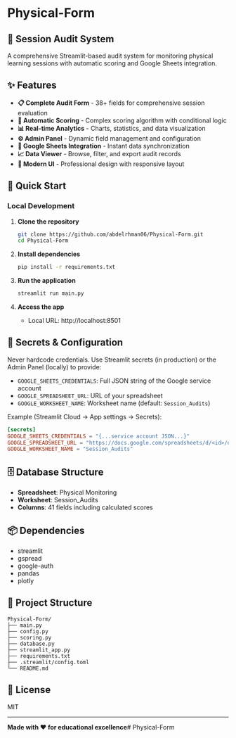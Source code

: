 # Physical-Form

## 🎯 Session Audit System

A comprehensive Streamlit-based audit system for monitoring physical learning sessions with automatic scoring and Google Sheets integration.

## ✨ Features

- **📋 Complete Audit Form** - 38+ fields for comprehensive session evaluation
- **🧮 Automatic Scoring** - Complex scoring algorithm with conditional logic
- **📊 Real-time Analytics** - Charts, statistics, and data visualization
- **⚙️ Admin Panel** - Dynamic field management and configuration
- **💾 Google Sheets Integration** - Instant data synchronization
- **📈 Data Viewer** - Browse, filter, and export audit records
- **🎨 Modern UI** - Professional design with responsive layout

## 🚀 Quick Start

### Local Development

1. **Clone the repository**
   ```bash
   git clone https://github.com/abdelrhman06/Physical-Form.git
   cd Physical-Form
   ```

2. **Install dependencies**
   ```bash
   pip install -r requirements.txt
   ```

3. **Run the application**
   ```bash
   streamlit run main.py
   ```

4. **Access the app**
   - Local URL: http://localhost:8501

## 🔐 Secrets & Configuration

Never hardcode credentials. Use Streamlit secrets (in production) or the Admin Panel (locally) to provide:

- `GOOGLE_SHEETS_CREDENTIALS`: Full JSON string of the Google service account
- `GOOGLE_SPREADSHEET_URL`: URL of your spreadsheet
- `GOOGLE_WORKSHEET_NAME`: Worksheet name (default: `Session_Audits`)

Example (Streamlit Cloud → App settings → Secrets):
```toml
[secrets]
GOOGLE_SHEETS_CREDENTIALS = "{...service account JSON...}"
GOOGLE_SPREADSHEET_URL = "https://docs.google.com/spreadsheets/d/<id>/edit"
GOOGLE_WORKSHEET_NAME = "Session_Audits"
```

## 🗄️ Database Structure

- **Spreadsheet**: Physical Monitoring
- **Worksheet**: Session_Audits
- **Columns**: 41 fields including calculated scores

## 📦 Dependencies

- streamlit
- gspread
- google-auth
- pandas
- plotly

## 📁 Project Structure
```
Physical-Form/
├── main.py
├── config.py
├── scoring.py
├── database.py
├── streamlit_app.py
├── requirements.txt
├── .streamlit/config.toml
└── README.md
```

## 📄 License

MIT

---

**Made with ❤️ for educational excellence**#   P h y s i c a l - F o r m  
 